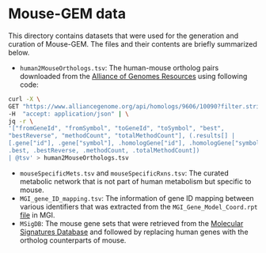 # Mouse-GEM data

This directory contains datasets that were used for the generation and curation of Mouse-GEM. The files and their contents are briefly summarized below.


- `human2MouseOrthologs.tsv`: The human-mouse ortholog pairs downloaded from the [Alliance of Genomes Resources](https://www.alliancegenome.org) using following code:
```bash
curl -X \
GET "https://www.alliancegenome.org/api/homologs/9606/10090?filter.stringency=stringent&limit=50000&page=1" \
-H  "accept: application/json" | \
jq -r \
'["fromGeneId", "fromSymbol", "toGeneId", "toSymbol", "best", 
"bestReverse", "methodCount", "totalMethodCount"], (.results[] | 
[.gene["id"], .gene["symbol"], .homologGene["id"], .homologGene["symbol"], 
.best, .bestReverse, .methodCount, .totalMethodCount]) 
| @tsv' > human2MouseOrthologs.tsv
```
- `mouseSpecificMets.tsv` and `mouseSpecificRxns.tsv`: The curated metabolic network that is not part of human metabolism but specific to mouse.
- `MGI_gene_ID_mapping.tsv`: The information of gene ID mapping between various identifiers that was extracted from the `MGI_Gene_Model_Coord.rpt` [file](http://www.informatics.jax.org/downloads/reports/index.html) in MGI.
- `MSigDB`: The mouse gene sets that were retrieved from the [Molecular Signatures Database](http://www.gsea-msigdb.org/gsea/index.jsp) and followed by replacing human genes with the ortholog counterparts of mouse.


